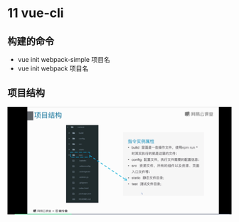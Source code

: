 # 11 vue-cli

## 构建的命令
* vue init webpack-simple 项目名
* vue init webpack 项目名

## 项目结构
![项目结构](./imgs/11.1.jpg)

